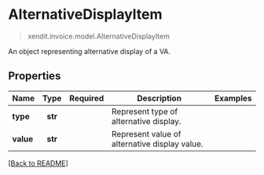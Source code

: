 # AlternativeDisplayItem
> xendit.invoice.model.AlternativeDisplayItem

An object representing alternative display of a VA.

## Properties
| Name | Type | Required | Description | Examples |
|------------|:-------------:|:-------------:|-------------|:-------------:|
| **type** | **str** | | Represent type of alternative display.  |  |
| **value** | **str** | | Represent value of alternative display value.  |  |


[[Back to README]](../../README.md)


